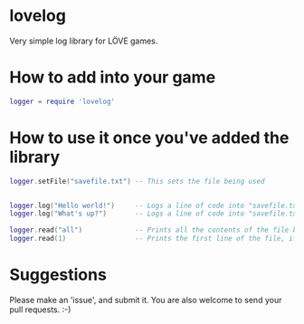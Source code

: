 lovelog
=======

Very simple log library for LÖVE games.

# How to add into your game
```lua
logger = require 'lovelog'
```

# How to use it once you've added the library
```lua
logger.setFile("savefile.txt") -- This sets the file being used


logger.log("Hello world!")     -- Logs a line of code into "savefile.txt"
logger.log("What's up?")       -- Logs a line of code into "savefile.txt"

logger.read("all")             -- Prints all the contents of the file being used
logger.read(1)                 -- Prints the first line of the file, if it exists
```

# Suggestions
Please make an 'issue', and submit it. You are also welcome to send your pull requests. :-)
